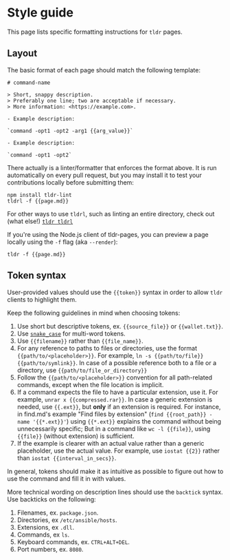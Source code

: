 # Style guide

This page lists specific formatting instructions for `tldr` pages.

## Layout

The basic format of each page should match the following template:

```
# command-name

> Short, snappy description.
> Preferably one line; two are acceptable if necessary.
> More information: <https://example.com>.

- Example description:

`command -opt1 -opt2 -arg1 {{arg_value}}`

- Example description:

`command -opt1 -opt2`
```

There actually is a linter/formatter that enforces the format above.
It is run automatically on every pull request,
but you may install it to test your contributions locally before submitting them:

```
npm install tldr-lint
tldrl -f {{page.md}}
```

For other ways to use `tldrl`, such as linting an entire directory, check out (what else!)
[`tldr tldrl`](https://github.com/tldr-pages/tldr/blob/master/pages/common/tldrl.md)

If you're using the Node.js client of tldr-pages, you can preview a page locally using the `-f` flag (aka `--render`):

```
tldr -f {{page.md}}
```

## Token syntax

User-provided values should use the `{{token}}` syntax
in order to allow `tldr` clients to highlight them.

Keep the following guidelines in mind when choosing tokens:

1. Use short but descriptive tokens,
   ex. `{{source_file}}` or `{{wallet.txt}}`.
2. Use [`snake_case`](https://en.wikipedia.org/wiki/Snake_case) for multi-word tokens.
3. Use `{{filename}}` rather than `{{file_name}}`.
4. For any reference to paths to files or directories, use the format `{{path/to/<placeholder>}}`.
   For example, `ln -s {{path/to/file}} {{path/to/symlink}}`.
   In case of a possible reference both to a file or a directory, use `{{path/to/file_or_directory}}`
5. Follow the `{{path/to/<placeholder>}}` convention for all path-related commands, except when the
   file location is implicit.
6. If a command expects the file to have a particular extension, use it.
   For example, `unrar x {{compressed.rar}}`.
   In case a generic extension is needed, use `{{.ext}}`, but **only** if an extension is required.
   For instance, in find.md's example "Find files by extension" (`find {{root_path}} -name '{{*.ext}}'`)
   using `{{*.ext}}` explains the command without being unnecessarily specific;
   But in a command like `wc -l {{file}}`, using `{{file}}` (without extension) is sufficient.
7. If the example is clearer with an actual value rather than a generic placeholder, use the actual value.
   For example, use `iostat {{2}}` rather than `iostat {{interval_in_secs}}`.

In general, tokens should make it as intuitive as possible
to figure out how to use the command and fill it in with values.


More technical wording on description lines should use the `backtick` syntax.
Use backticks on the following:

1. Filenames, ex. `package.json`.
2. Directories, ex `/etc/ansible/hosts`.
3. Extensions, ex `.dll`.
4. Commands, ex `ls`.
5. Keyboard commands, ex. `CTRL+ALT+DEL`.
6. Port numbers, ex. `8080`.




